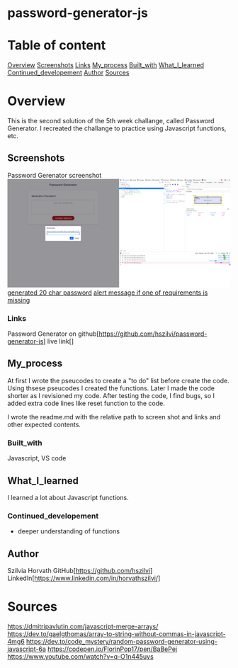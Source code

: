 # password-generator-js
# Table of content

[Overview](#Overview)
[Screenshots](#Screenshots)
[Links](#Links)
[My_process](#My_process)
[Built_with](#Built_with)
[What_I_learned](#What_I_learned)
[Continued_developement](#Continued_developement)
[Author](#Author)
[Sources](#Sources)

# Overview
This is the second solution of the 5th week challange, called Password Generator. I recreated the challange to practice using Javascript functions, etc. 

## Screenshots

Password Gerenator screenshot ![screen shots confirm window](./assets/img/Screenshot-pwg-confirm.png)
[generated 20 char password](./assets/img/generated20charPW.png)
[alert message if one of requirements is missing](./assets/img/alert-msg-user-missed-sg.png)

### Links
Password Generator on github[https://github.com/hszilvi/password-generator-js]
live link[]

## My_process
At first I wrote the pseucodes to create a "to do" list before create the code.
Using thsese pseucodes I created the functions.
Later I made the code shorter as I revisioned my code.
After testing the code, I find bugs, so I added extra code lines like reset function to the code.

I wrote the readme.md with the relative path to screen shot and links and other expected contents. 

### Built_with
Javascript, VS code

## What_I_learned
I learned a lot about Javascript functions. 

### Continued_developement
- deeper understanding of functions

## Author
Szilvia Horvath
GitHub[https://github.com/hszilvi]
LinkedIn[https://www.linkedin.com/in/horvathszilvi/]

# Sources
https://dmitripavlutin.com/javascript-merge-arrays/
https://dev.to/gaelgthomas/array-to-string-without-commas-in-javascript-4mg6
https://dev.to/code_mystery/random-password-generator-using-javascript-6a
https://codepen.io/FlorinPop17/pen/BaBePej
https://www.youtube.com/watch?v=q-O1n445uys
